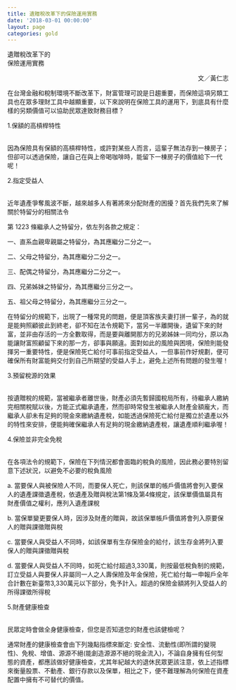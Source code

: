```yaml
---
title: 遺贈稅改革下的保險運用實務
date: '2018-03-01 00:00:00'
layout: page
categories: gold
---
```


<p class="title-1">遺贈稅改革下的<br>保險運用實務</p>
<p class="author" align="right">文／黃仁志</p>

在台灣金融和稅制環境不斷改革下，財富管理可說是日趨重要，而保險這項另類工具也在眾多理財工具中越顯重要，以下來說明在保險工具的運用下，到底具有什麼樣的另類價值可以協助民眾達致財務目標？

<p class="title-2">1.保額的高槓桿特性</p>
<br/>
因為保險具有保額的高槓桿特性，或許對某些人而言，這輩子無法存到一棟房子；但卻可以透過保險，讓自己在與上帝喝咖啡時，能留下一棟房子的價值給下一代呢！

<p class="title-2">2.指定受益人</p>
<br/>
近年遺產爭奪風波不斷，越來越多人有著將來分配財產的困擾？首先我們先來了解關於特留分的相關法令

 第 1223 條繼承人之特留分，依左列各款之規定：
 
 一、直系血親卑親屬之特留分，為其應繼分二分之一。 
 
二、父母之特留分，為其應繼分二分之一。 

三、配偶之特留分，為其應繼分二分之一。 

四、兄弟姊妹之特留分，為其應繼分三分之一。 

五、祖父母之特留分，為其應繼分三分之一。

在特留分的規範下，出現了一種常見的問題，便是頂客族夫妻打拼一輩子，為的就是能夠照顧彼此到終老，卻不知在法令規範下，當另一半離開後，遺留下來的財富，並非由存活的一方全數取得，而是要與離開那方的兄弟姊妹一同均分，原以為能讓財富照顧留下來的那一方，卻事與願違。面對如此的風險與困境，保險則能發揮另一重要特性，便是保險死亡給付可事前指定受益人，一但事前作好規劃，便可確保所有財富能夠交付到自己所期望的受益人手上，避免上述所有問題的發生喔！

<p class="title-2">3.預留稅源的效果</p>
<br/>
按遺贈稅的規範，當被繼承者離世後，財產必須先暫歸國稅局所有，待繼承人繳納完相關稅賦以後，方能正式繼承遺產，然而卻時常發生被繼承人財產金額龐大，而繼承人卻未有足夠的現金來繳納遺產稅，如能透過保險死亡給付是獨立於遺產以外的特性來安排，便能夠確保繼承人有足夠的現金繳納遺產稅，讓遺產順利繼承喔！

<p class="title-2">4.保險並非完全免稅</p>
<br/>
在各項法令的規範下，保險在下列情況都會面臨的稅負的風險，因此務必要特別留意下述狀況，以避免不必要的稅負風險

a.	當要保人與被保險人不同，而要保人死亡，則該保單的帳戶價值將會列入要保人的遺產課徵遺產稅，依遺產及贈與稅法第1條及第4條規定，該保單價值屬具有財產價值之權利，應列入遺產課稅

b.	當保單變更要保人時，因涉及財產的贈與，故該保單帳戶價值將會列入原要保人的贈與課徵贈與稅

c.	當要保人與受益人不同時，如該保單有生存保險金的給付，該生存金將列入要保人的贈與課徵贈與稅

d.	當要保人與受益人不同時，如死亡給付超過3,330萬，則按最低稅負制的規範，訂立受益人與要保人非屬同一人之人壽保險及年金保險，死亡給付每一申報戶全年合計數在新臺幣3,330萬元以下部分，免予計入。超過的保險金額將列入受益人的所得課徵所得稅

<p class="title-2">5.財產健康檢查</p>
<br/>
民眾定時會做全身健康檢查，但您是否知道您的財產也該健檢呢？

通常財產的健康檢查會由下列幾點指標來斷定: 安全性、流動性(即所謂的變現性)、免稅、增值、源源不絕(能創造源源不絕的現金流入)，不論自身擁有任何型態的資產，都應該做好健康檢查，尤其年紀越大的退休民眾更該注意，依上述指標來衡量股票、不動產、銀行存款以及保單，相比之下，便不難理解為何保險在資產配置中擁有不可替代的價值。